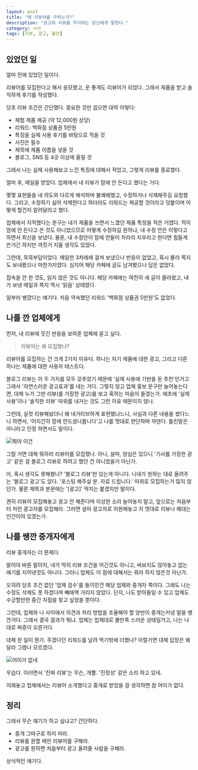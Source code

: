 ```yaml
---
layout: post
title: "왜 리뷰어를 구하는가?"
description: "광고와 리뷰를 착각하는 당신에게 말한다."
category: 시사
tags: [리뷰, 광고, 불만]
---
```


## 있었던 일

얼마 전에 있었던 일이다.

리뷰어를 모집한다고 해서 응모했고, 운 좋게도 리뷰어가 되었다.
그래서 제품을 받고 솔직하게 후기를 작성했다.

당초 리뷰 조건은 간단했다. 중요한 것만 꼽으면 대략 이렇다:

- 체험 제품 제공 (약 12,000원 상당)
- 리워드: 백화점 상품권 5만원
- 특징을 실제 사용 후기를 바탕으로 적을 것
- 사진은 필수
- 제목에 제품 이름을 넣을 것
- 블로그, SNS 등 4곳 이상에 올릴 것

그래서 나는 실제 사용해보고 느낀 특징에 대해서 적었고,
그렇게 리뷰를 종료했다.

얼마 후, 메일을 받았다.
업체에서 내 리뷰가 맘에 안 든다고 했다는 거다.

몇몇 표현들을 내 의도와 다르게 해석하며 불쾌해했고,
수정하거나 삭제해주길 요청했다.
그리고, 수정하기 싫어 삭제한다고 하더라도 리워드는 제공할 것이라고 덧붙이며
어떻게 할건지 알려달라고 했다.

업체에서 지적했다는 문구는
내가 제품을 쓰면서 느꼈던 제품 특징을 적은 거였다.
딱히 맘에 안 든다고 쓴 것도 아니었으므로
어떻게 수정하길 원하냐,
내 수정 안은 이렇다고 하면서 회신을 보냈다.
물론, 내 수정안이 맘에 안들어 차라리 지우라고 한다면
힘들게 쓴거긴 하지만 까짓거 지울 생각도 있었다.

그런데, 묵묵부답이었다.
메일만 3차례에 걸쳐 보냈으나 반응이 없었고,
혹시 몰라 쪽지도 보내봤으나 마찬가지였다.
심지어 해당 카페에 글도 남겨봤으나 답은 없었다.

접속을 안 한 것도, 읽지 않은 것도 아니다.
해당 카페에는 여전히 새 글이 올라왔고,
내가 보낸 메일과 쪽지 역시 '읽음' 상태였다.

일부러 쌩깠다는 얘기다.
처음 약속했던 리워드 '백화점 상품권 5만원'도 없었다.


## 나를 깐 업체에게

먼저, 내 리뷰에 웃긴 반응을 보여준 업체에 묻고 싶다.

> 리뷰어는 왜 모집했나?

리뷰어를 모집하는 건 크게 2가지 이유다.
하나는 자기 제품에 대한 광고,
그리고 다른 하나는 제품에 대한 사용자 테스트다.

블로그 리뷰는 이 두 가지를 모두 갖추었기 때문에
'실제 사용에 기반을 둔 추천'인거고
그래서 '자연스러운 광고효과'를 내는 거다.
그렇지 않고 업체 홍보 문구만 늘어놓는다면,
대체 누가 그딴 리뷰(를 가장한 광고)를 보고 혹하는 마음이 들겠는가.
애초에 '실제 사용'이나 '솔직한 리뷰' 따위를 내거는 것도 그런 이유 때문이지 않나.

그런데, 실컷 리뷰해놨더니
왜 네거티브하게 표현했냐느니,
사실과 다른 내용을 썼다느니 하면서,
'어지간히 맘에 안드셨나봅니다'고 나를 멋대로 판단하며 까댄다.
틀린말은 아니라고 인정 하면서도 말이다.

<!--
첫째 : 구이가 아니고 찜백이다

이 내용은 틀린말은 아닌데.. 같은 내용을 어필하더라도 네거티브하게 표현하지 않을 수 있거든요
예를들어..새우구이 같은 경우 일반 소금구이는 새우의 육즙이 빠져나가고 말라버리게 되지만
오븐바베큐백을 활용하면 수분을 지켜주기 때문에 더 탱글하게 먹을 수 있다.. 이런식으로..
레즈님은 상품을 테스트 해보고 어지간히 맘에 안드셨나봅니다.

둘째 : 백 안을 밀봉된채로 두는게 아니라 부풀어오르는것을 막기위해 구멍을 내기 때문에 냄새나 연기도 일반 조리때와 별반 다를것 없이 생긴다. 그러므로 집 안에서 조리 한다면 환풍기는 필수다.

조리백을 100% 밀봉하면 공기가 차올라 백이 터지기 때문에 숨구멍을 2~3개 뚫어주라고 하는데요
숨구멍이 있기 때문에 냄새 연기가 안나올순 없지만 그냥 프라이팬에 열어놓고 조리할때랑은 비교도 안되게 적습니다.
-->

![뭐야 이건](https://jjalbox.com/_data/jjalbox/2016/09/20160912_57d654751f708.png)

그럴 거면 대체 뭐하러 리뷰어를 모집했나.
아니, 설마, 양심은 있으니
'기사를 가장한 광고' 같은 걸 블로그 리뷰로 하려고 했던 건 아니었을거 아닌가.

아, 혹시 생각도 못해봤나?
'블로그 리뷰'만 있는게 아니다.
니네가 원하는 대로 올려주는 '블로그 광고'도 있다.
'포스팅 해주실 분. 자료 드립니다.' 따위로 모집하는거 많지 않던가.
물론 제목과 본문에는 '[광고]' 딱지는 붙겠지만 말이다.

괜히 리뷰어 모집해놓고 광고 안 해준다며 이상한 소리 늘어놓지 말고,
앞으로는 처음부터 저런 광고자를 모집해라.
그러면 설마 광고자로 지원해놓고 지 멋대로 리뷰나 해대는 인간이야 있겠는가.


## 나를 쌩깐 중개자에게

리뷰 중개자는 더 문제다.

말이야 바른 말이지,
내가 딱히 리뷰 조건을 어긴것도 아니고,
써보지도 않아놓고 없는 얘기를 지어낸것도 아니다.
그러니 업체도 이 점에 대해서는 뭐라 하지 않은것 아닌가.

오히려 당초 조건 없던 '업체 검수'를 들이민건 해당 업체와 중개자 쪽이다.
그래도 나는 수정도 삭제도 못 하겠다며 빼애액 거리지 않았다.
단지, 나도 받아들일 수 있고 업체도 수긍할만한 중간 지점을 찾고 싶었을 뿐이다.

그런데, 업체와 나 사이에서 의견과 처리 방법을 조율해야 할 양반이
중개는커녕 말을 쌩깐거다.
그래서 결국 결과가 뭐냐.
업체는 업체대로 불만족 스러운 상태일거고,
나는 나대로 짜증이 오른거다.

대체 한 일이 뭔가.
주겠다던 리워드를 날려 먹기밖에 더했나?
이럴거면 대체 답장은 왜 달라 그랬나 모르겠다.

![어이가 없네](http://jjalbox.com/_data/jjalbox/2016/08/20160817_57b4005b6f693.jpg)

우습다.
이러면서 '진짜 리뷰'는 무슨, 개뿔.
'진정성' 같은 소리 하고 있네.

이래놓고 업체에서는 리뷰어 소개했다고 중개료 받았을 걸 생각하면 참 어이가 없다.


## 정리

그래서 무슨 얘기가 하고 싶냐고?
간단하다.

- 중개 그따구로 하지 마라.
- 리뷰를 원할 때만 리뷰어를 구해라.
- 광고를 원하면 처음부터 광고 올려줄 사람을 구해라.

상식적인 얘기다.
